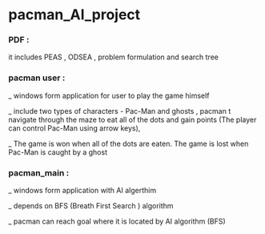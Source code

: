 # pacman_AI_project
<html>
<head>

</head>
<body> 
<h3>
PDF :
</h3>
<p> it includes PEAS , ODSEA , problem formulation and search tree </p>
<h3> pacman user :  </h3>
<p>_ windows form application for user to play the game himself </p>
<p>_  include two types of characters - Pac-Man and ghosts , pacman t navigate through the maze to eat
all of the dots and gain points (The player can control Pac-Man using arrow keys), </p>
<p>_ The game is won when all of the dots are eaten. The game is lost when Pac-Man is caught by a ghost </p>
<h3> pacman_main : </h3>
 <p>_ windows form application with AI algerthim  </p>
  <p>_ depends on BFS (Breath First Search ) algorithm   </p> 
  <p>_ pacman can reach goal where it is located by AI algorithm (BFS) </p>
</body>
</html>
